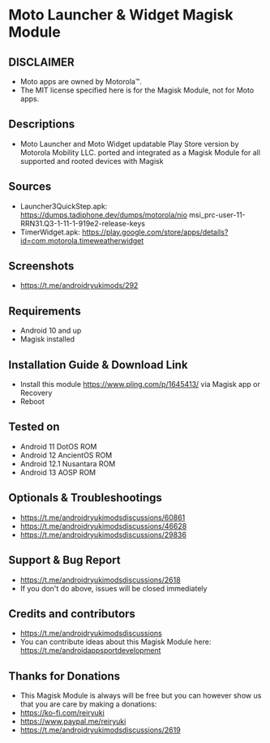 # Moto Launcher & Widget Magisk Module

## DISCLAIMER
- Moto apps are owned by Motorola™.
- The MIT license specified here is for the Magisk Module, not for Moto apps.

## Descriptions
- Moto Launcher and Moto Widget updatable Play Store version by Motorola Mobility LLC. ported and integrated as a Magisk Module for all supported and rooted devices with Magisk

## Sources
- Launcher3QuickStep.apk: https://dumps.tadiphone.dev/dumps/motorola/nio msi_prc-user-11-RRN31.Q3-1-11-1-919e2-release-keys
- TimerWidget.apk: https://play.google.com/store/apps/details?id=com.motorola.timeweatherwidget

## Screenshots
- https://t.me/androidryukimods/292

## Requirements
- Android 10 and up
- Magisk installed

## Installation Guide & Download Link
- Install this module https://www.pling.com/p/1645413/ via Magisk app or Recovery
- Reboot

## Tested on
- Android 11 DotOS ROM
- Android 12 AncientOS ROM
- Android 12.1 Nusantara ROM
- Android 13 AOSP ROM

## Optionals & Troubleshootings
- https://t.me/androidryukimodsdiscussions/60861
- https://t.me/androidryukimodsdiscussions/46628
- https://t.me/androidryukimodsdiscussions/29836

## Support & Bug Report
- https://t.me/androidryukimodsdiscussions/2618
- If you don't do above, issues will be closed immediately

## Credits and contributors
- https://t.me/androidryukimodsdiscussions
- You can contribute ideas about this Magisk Module here: https://t.me/androidappsportdevelopment

## Thanks for Donations
- This Magisk Module is always will be free but you can however show us that you are care by making a donations:
- https://ko-fi.com/reiryuki
- https://www.paypal.me/reiryuki
- https://t.me/androidryukimodsdiscussions/2619


